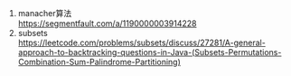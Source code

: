 1. manacher算法   
https://segmentfault.com/a/1190000003914228        
2. subsets    
https://leetcode.com/problems/subsets/discuss/27281/A-general-approach-to-backtracking-questions-in-Java-(Subsets-Permutations-Combination-Sum-Palindrome-Partitioning)
